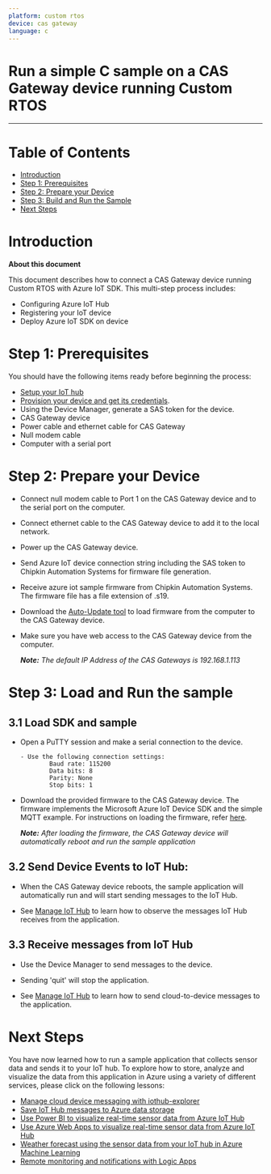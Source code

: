 ```yaml
---
platform: custom rtos
device: cas gateway
language: c
---
```


Run a simple C sample on a CAS Gateway device running Custom RTOS
===
---

# Table of Contents

-   [Introduction](#Introduction)
-   [Step 1: Prerequisites](#Prerequisites)
-   [Step 2: Prepare your Device](#PrepareDevice)
-   [Step 3: Build and Run the Sample](#Run)
-   [Next Steps](#NextSteps)

<a name="Introduction"></a>
# Introduction

**About this document**

This document describes how to connect a CAS Gateway device running Custom RTOS with Azure IoT SDK. This multi-step process includes:
-   Configuring Azure IoT Hub
-   Registering your IoT device
-   Deploy Azure IoT SDK on device

<a name="Prerequisites"></a>
# Step 1: Prerequisites

You should have the following items ready before beginning the process:

-   [Setup your IoT hub](https://github.com/azure/azure-iot-device-ecosystem/blob/master/setup_iothub.md)
-   [Provision your device and get its credentials](https://github.com/azure/azure-iot-device-ecosystem/blob/master/manage_iot_hub.md).
-   Using the Device Manager, generate a SAS token for the device. 
-   CAS Gateway device
-   Power cable and ethernet cable for CAS Gateway
-   Null modem cable
-   Computer with a serial port

<a name="PrepareDevice"></a>
# Step 2: Prepare your Device

-   Connect null modem cable to Port 1 on the CAS Gateway device and to the serial port on the computer.
-   Connect ethernet cable to the CAS Gateway device to add it to the local network.
-   Power up the CAS Gateway device.
-   Send Azure IoT device connection string including the SAS token to Chipkin Automation Systems for firmware file generation.
-   Receive azure iot sample firmware from Chipkin Automation Systems.  The firmware file has a file extension of .s19.
-   Download the [Auto-Update tool](http://www.chipkin.com/files/resources/CASGatewayAutoUpdate_2015Jul23153320.zip) to load firmware from the computer to the CAS Gateway device.
-   Make sure you have web access to the CAS Gateway device from the computer.

    ***Note:*** *The default IP Address of the CAS Gateways is 192.168.1.113*

<a name="Run"></a>

# Step 3: Load and Run the sample

## 3.1 Load SDK and sample

-   Open a PuTTY session and make a serial connection to the device.

        - Use the following connection settings:
                Baud rate: 115200
                Data bits: 8
                Parity: None
                Stop bits: 1

-   Download the provided firmware to the CAS Gateway device.  The firmware implements the Microsoft Azure IoT Device SDK and the simple MQTT example.  For instructions on loading the firmware, refer [here](http://www.chipkin.com/cas-gateway-firmware-download-tool/).

    ***Note:*** *After loading the firmware, the CAS Gateway device will automatically reboot and run the sample application*

## 3.2 Send Device Events to IoT Hub:

-   When the CAS Gateway device reboots, the sample application will automatically run and will start sending messages to the IoT Hub.

-   See [Manage IoT Hub](https://github.com/neeraj-khanna/azure-iot-device-ecosystem/blob/master/manage_iot_hub.md) to learn how to observe the messages IoT Hub receives from the application.

## 3.3 Receive messages from IoT Hub

-   Use the Device Manager to send messages to the device.

-   Sending 'quit' will stop the application.

-   See [Manage IoT Hub](https://github.com/neeraj-khanna/azure-iot-device-ecosystem/blob/master/manage_iot_hub.md) to learn how to send cloud-to-device messages to the application.

<a name="NextSteps"></a>
# Next Steps

You have now learned how to run a sample application that collects sensor data and sends it to your IoT hub. To explore how to store, analyze and visualize the data from this application in Azure using a variety of different services, please click on the following lessons:

-   [Manage cloud device messaging with iothub-explorer]
-   [Save IoT Hub messages to Azure data storage]
-   [Use Power BI to visualize real-time sensor data from Azure IoT Hub]
-   [Use Azure Web Apps to visualize real-time sensor data from Azure IoT Hub]
-   [Weather forecast using the sensor data from your IoT hub in Azure Machine Learning]
-   [Remote monitoring and notifications with Logic Apps]   

[Manage cloud device messaging with iothub-explorer]: https://docs.microsoft.com/en-us/azure/iot-hub/iot-hub-explorer-cloud-device-messaging
[Save IoT Hub messages to Azure data storage]: https://docs.microsoft.com/en-us/azure/iot-hub/iot-hub-store-data-in-azure-table-storage
[Use Power BI to visualize real-time sensor data from Azure IoT Hub]: https://docs.microsoft.com/en-us/azure/iot-hub/iot-hub-live-data-visualization-in-power-bi
[Use Azure Web Apps to visualize real-time sensor data from Azure IoT Hub]: https://docs.microsoft.com/en-us/azure/iot-hub/iot-hub-live-data-visualization-in-web-apps
[Weather forecast using the sensor data from your IoT hub in Azure Machine Learning]: https://docs.microsoft.com/en-us/azure/iot-hub/iot-hub-weather-forecast-machine-learning
[Remote monitoring and notifications with Logic Apps]: https://docs.microsoft.com/en-us/azure/iot-hub/iot-hub-monitoring-notifications-with-azure-logic-apps
[setup-devbox-linux]: https://github.com/Azure/azure-iot-sdk-c/blob/master/doc/devbox_setup.md
[lnk-setup-iot-hub]: ../setup_iothub.md
[lnk-manage-iot-hub]: ../manage_iot_hub.md
